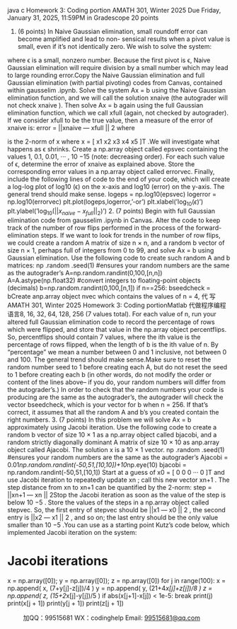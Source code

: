java c
Homework 3: Coding portion 
AMATH   301,   Winter   2025 
Due   Friday,   January   31,   2025,   11:59PM   in   Gradescope 
20   points 
1.    (6   points)   In   Naive   Gaussian   elimination,   small   roundoff   error   can   become   amplified   and   lead   to   non-
sensical   results   when   a   pivot   value   is   small,   even   if   it’s   not   identically   zero.
We   wish   to   solve   the   system:

where   ϵ is   a   small, nonzero   number.    Because   the   first   pivot   is   ϵ,   Naive   Gaussian   elimination   will   require division   by   a   small   number   which   may   lead   to   large   rounding   error.Copy the   Naive   Gaussian elimination   and   full   Gaussian elimination   (with partial   pivoting)   codes   from   Canvas,      contained   within   gausselim   .ipynb.       Solve      the      system   Ax      =    b      using   the   Naive      Gaussian elimination   function,   and   we   will   call   the   solution   xnaive      (the   autograder   will   not   check   xnaive   ).   Then   solve Ax = b again   using   the   full   Gaussian   elimination   function,   which   we   call   xfull      (again,   not   checked   by   autograder).   If we   consider   xfull    to   be   the   true   value,   then   a   measure   of the   error   of xnaive      is:
error   =   ||xnaive   — xfull   ||   2
where

is   the   2-norm   of   x   where
x =   [   x1               x2               x3               x4               x5       ]T   .We will investigate what happens   as   ϵ shrinks.    Create   a np.array   object   called   epsvec   containing   the   values   1,   0.1,   0.01, ···   , 10 −15      (note:   decreasing   order).   For   each   such   value   of   ϵ,   determine   the   error   of   xnaive    as explained   above.    Store the   corresponding error values   in   a   np.array   object   called   errorvec.   Finally,   include   the   following   lines   of code   to   the   end   of your   code,   which   will   create   a   log-log   plot   of   log10   (ϵ)   on   the   x-axis   and   log10   (error)   on   the   y-axis.   The   general   trend   should   make   sense.
logeps      =      np.log10(epsvec)
logerror      =      np.log10(errorvec)
plt.plot(logeps,logerror,’-or’)
plt.xlabel(’$\log_{10}(\epsilon)$’)
plt.ylabel(’$\log_{10}(   ||x_{naive}-x_{full}||   _2)$’)
2.    (7 points) Begin with full Gaussian   elimination   code   from   gausselim   .ipynb   in   Canvas.   Alter   the   code   to   keep   track   of the   number   of row   flips   performed   in   the   process   of the   forward-elimination   steps.    If   we   want   to   look   for   trends   in   the   number   of   row   flips,   we   could   create   a   random   A   matrix   of   size   n   ×   n,   and   a   random   b   vector   of   size   n   ×   1,   perhaps   full   of   integers   from   0   to   99,   and   solve   Ax   =   b   using   Gaussian   elimination.
Use   the   following   code   to   create   such   random   A   and   b   matrices:
np   .random   .seed(1)      #ensures      your      random      numbers    are    the    same    as    the    autograder’s
A=np.random.randint(0,100,[n,n])
A=A.astype(np.float32)      #convert      integers      to      floating-point      objects    (decimals)
b=np.random.randint(0,100,[n,1])
if      n==256:
bseedcheck      =    bCreate   anp.array   object   nvec   which   contains   the   values   of   n   = 4,   代 写AMATH 301, Winter 2025 Homework 3: Coding portionMatlab
代做程序编程语言8, 16,   32,   64, 128,   256   (7 values   total).   For   each   value   of   n,   run   your   altered   full   Gaussian   elimination   code   to   record   the   percentage      of   rows which   were   flipped,   and   store   that   value   in   the   np.array   object   percentflips.    So,   percentflips   should   contain   7   values,   where   the   ith   value   is   the   percentage   of   rows   flipped,   when   the   length   of   b   is the   ith   value   of n.    By   “percentage”   we   mean   a   number   between   0   and   1   inclusive, not between   0   and   100.   The   general   trend   should   make   sense.Make   sure   to   reset   the   random   number   seed   to   1   before   creating   each   A,   but   do   not   reset   the   seed   to   1   before   creating   each   b   (in   other   words,   do   not   modify   the   order   or   content   of   the   lines   above–   if you   do,   your   random   numbers   will   differ   from   the   autograder’s.)    In   order   to   check   that   the   random   numbers   your   code   is   producing   are   the   same   as   the   autograder’s,   the   autograder   will   check   the   vector bseedcheck, which   is   your   vector   for   b   when   n   =   256.    If   that’s   correct,   it   assumes   that   all   the   random A   and   b’s   you   created   contain   the   right   numbers.
3.    (7 points) In   this   problem   we   will   solve   Ax   =   b   approximately   using   Jacobi   iteration.    Use   the   following code   to   create   a   random   b   vector   of   size   10   ×   1   as   a   np.array   object   called   bjacobi,   and   a   random strictly diagonally dominant A matrix of   size 10   ×   10 as anp.array object called Ajacobi.   The solution   x   is   a   10   × 1   vector.
np   .random   .seed(1)      #ensures      your      random      numbers    are    the    same    as    the    autograder’s
Ajacobi      =      0.01*np.random.randint(-50,51,[10,10])+10*np.eye(10)
bjacobi      =      np.random.randint(-50,51,[10,1])
Start   at   a   guess   of
x0    =   [   0         0         0 ··· 0   ]T
and   use   Jacobi   iteration   to   repeatedly   update   xn   ;   call   this   new   vector   xn+1   .    The   step   distance   from   xn    to   xn+1    can   be   quantified   by the   2-norm:
step   =   ||xn+1   — xn   ||   2Stop   the   Jacobi   iteration   as   soon   as   the   value   of the   step   is   below   10 −5   .    Store   the   values   of the   steps   in   a   np.array   object   called   stepvec.    So,   the   first   entry   of   stepvec   should   be   ||x1   — x0 ||   2   ,   the   second entry   is   ||x2   — x1 ||   2   ,   and   so   on;   the   last   entry   should   be   the   only   value   smaller   than   10 −5   .You   can   use   as   a   starting point   Kutz’s   code below, which   implemented   Jacobi iteration   on   the   system:

#      Jacobi      iterations
x      =      np.array([0]);      y      =      np.array([0]);      z      =      np.array([0])
for      j      in      range(100):
x      =      np.append(      x,    (7+y[j]-z[j])/4      )
y      =      np.append(      y,    (21+4*x[j]+z[j])/8    )
z      =      np.append(      z,    (15+2*x[j]-y[j])/5      )
if      abs(x[j+1]-x[j])      < 1e-5:
break 
print(j)
print(x[j      +      1])
print(y[j      +      1])
print(z[j      +      1])







         
加QQ：99515681  WX：codinghelp  Email: 99515681@qq.com

